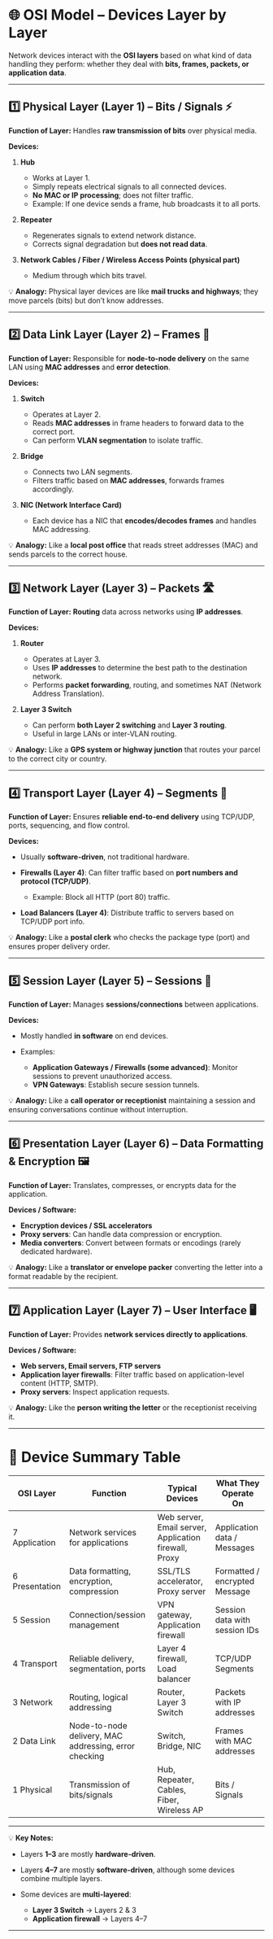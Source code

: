 
# 🌐 OSI Model – Devices Layer by Layer

Network devices interact with the **OSI layers** based on what kind of data handling they perform: whether they deal with **bits, frames, packets, or application data**.

---

## 1️⃣ Physical Layer (Layer 1) – Bits / Signals ⚡

**Function of Layer:** Handles **raw transmission of bits** over physical media.

**Devices:**

1. **Hub**

   * Works at Layer 1.
   * Simply repeats electrical signals to all connected devices.
   * **No MAC or IP processing**; does not filter traffic.
   * Example: If one device sends a frame, hub broadcasts it to all ports.

2. **Repeater**

   * Regenerates signals to extend network distance.
   * Corrects signal degradation but **does not read data**.

3. **Network Cables / Fiber / Wireless Access Points (physical part)**

   * Medium through which bits travel.

💡 **Analogy:** Physical layer devices are like **mail trucks and highways**; they move parcels (bits) but don’t know addresses.

---

## 2️⃣ Data Link Layer (Layer 2) – Frames 💾

**Function of Layer:** Responsible for **node-to-node delivery** on the same LAN using **MAC addresses** and **error detection**.

**Devices:**

1. **Switch**

   * Operates at Layer 2.
   * Reads **MAC addresses** in frame headers to forward data to the correct port.
   * Can perform **VLAN segmentation** to isolate traffic.

2. **Bridge**

   * Connects two LAN segments.
   * Filters traffic based on **MAC addresses**, forwards frames accordingly.

3. **NIC (Network Interface Card)**

   * Each device has a NIC that **encodes/decodes frames** and handles MAC addressing.

💡 **Analogy:** Like a **local post office** that reads street addresses (MAC) and sends parcels to the correct house.

---

## 3️⃣ Network Layer (Layer 3) – Packets 🛣️

**Function of Layer:** **Routing** data across networks using **IP addresses**.

**Devices:**

1. **Router**

   * Operates at Layer 3.
   * Uses **IP addresses** to determine the best path to the destination network.
   * Performs **packet forwarding**, routing, and sometimes NAT (Network Address Translation).

2. **Layer 3 Switch**

   * Can perform **both Layer 2 switching** and **Layer 3 routing**.
   * Useful in large LANs or inter-VLAN routing.

💡 **Analogy:** Like a **GPS system or highway junction** that routes your parcel to the correct city or country.

---

## 4️⃣ Transport Layer (Layer 4) – Segments 🚚

**Function of Layer:** Ensures **reliable end-to-end delivery** using TCP/UDP, ports, sequencing, and flow control.

**Devices:**

* Usually **software-driven**, not traditional hardware.
* **Firewalls (Layer 4)**: Can filter traffic based on **port numbers and protocol (TCP/UDP)**.

  * Example: Block all HTTP (port 80) traffic.
* **Load Balancers (Layer 4)**: Distribute traffic to servers based on TCP/UDP port info.

💡 **Analogy:** Like a **postal clerk** who checks the package type (port) and ensures proper delivery order.

---

## 5️⃣ Session Layer (Layer 5) – Sessions 🔗

**Function of Layer:** Manages **sessions/connections** between applications.

**Devices:**

* Mostly handled **in software** on end devices.
* Examples:

  * **Application Gateways / Firewalls (some advanced)**: Monitor sessions to prevent unauthorized access.
  * **VPN Gateways**: Establish secure session tunnels.

💡 **Analogy:** Like a **call operator or receptionist** maintaining a session and ensuring conversations continue without interruption.

---

## 6️⃣ Presentation Layer (Layer 6) – Data Formatting & Encryption 🖼️

**Function of Layer:** Translates, compresses, or encrypts data for the application.

**Devices / Software:**

* **Encryption devices / SSL accelerators**
* **Proxy servers**: Can handle data compression or encryption.
* **Media converters**: Convert between formats or encodings (rarely dedicated hardware).

💡 **Analogy:** Like a **translator or envelope packer** converting the letter into a format readable by the recipient.

---

## 7️⃣ Application Layer (Layer 7) – User Interface 🖥️

**Function of Layer:** Provides **network services directly to applications**.

**Devices / Software:**

* **Web servers, Email servers, FTP servers**
* **Application layer firewalls**: Filter traffic based on application-level content (HTTP, SMTP).
* **Proxy servers**: Inspect application requests.

💡 **Analogy:** Like the **person writing the letter** or the receptionist receiving it.

---

# 🔄 Device Summary Table

| OSI Layer      | Function                                              | Typical Devices                                       | What They Operate On          |
| -------------- | ----------------------------------------------------- | ----------------------------------------------------- | ----------------------------- |
| 7 Application  | Network services for applications                     | Web server, Email server, Application firewall, Proxy | Application data / Messages   |
| 6 Presentation | Data formatting, encryption, compression              | SSL/TLS accelerator, Proxy server                     | Formatted / encrypted Message |
| 5 Session      | Connection/session management                         | VPN gateway, Application firewall                     | Session data with session IDs |
| 4 Transport    | Reliable delivery, segmentation, ports                | Layer 4 firewall, Load balancer                       | TCP/UDP Segments              |
| 3 Network      | Routing, logical addressing                           | Router, Layer 3 Switch                                | Packets with IP addresses     |
| 2 Data Link    | Node-to-node delivery, MAC addressing, error checking | Switch, Bridge, NIC                                   | Frames with MAC addresses     |
| 1 Physical     | Transmission of bits/signals                          | Hub, Repeater, Cables, Fiber, Wireless AP             | Bits / Signals                |

---

💡 **Key Notes:**

* Layers **1–3** are mostly **hardware-driven**.
* Layers **4–7** are mostly **software-driven**, although some devices combine multiple layers.
* Some devices are **multi-layered**:

  * **Layer 3 Switch** → Layers 2 & 3
  * **Application firewall** → Layers 4–7

---